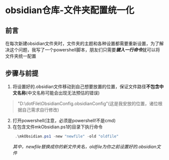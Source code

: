 # obsidian仓库-文件夹配置统一化
## 前言
在每次新建obsidian文件夹时，文件夹的主题和各种设置都需要重新设置，为了解决这个问题，我写了一个powershell脚本，朋友们只需要***键入一行命令***就可以将文件夹统一配置
## 步骤与前提
1. 将设置好的.obsidian文件移动到自己想要放置的位置，保证文件路径**不包含中文名称**(中文名称可能会出现无法预估的错误)
 > "D:\dotFile\ObsidianConfig\.obsidianConfig"(这是我安放的位置，诸位根据自己需求自行修改)
2. 打开powershell(注意，必须是powershell!不是cmd)
3. 在包含文件mkObsidian.ps1的目录下执行命令
   ```powershell
    .\mkObsidian.ps1 -new "newfile" -old "oldfile"
   ```
   *其中，newfile替换成你的新文件夹名，oldfile为你之前设置好的.obsidian文件*
